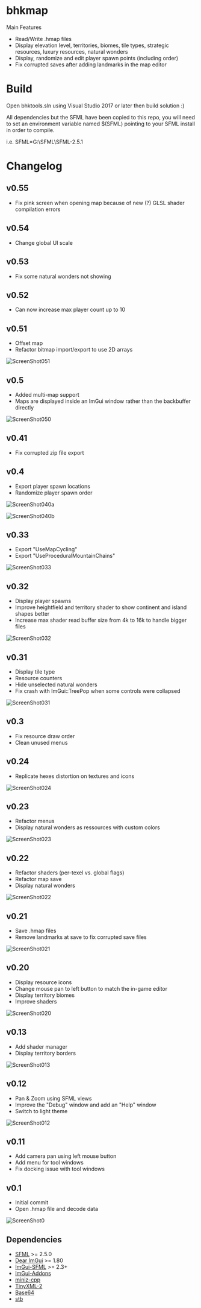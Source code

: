 bhkmap
=======
Main Features

* Read/Write .hmap files
* Display elevation level, territories, biomes, tile types, strategic resources, luxury resources, natural wonders
* Display, randomize and edit player spawn points (including order)
* Fix corrupted saves after adding landmarks in the map editor

# Build
Open bhktools.sln using Visual Studio 2017 or later then build solution :)

All dependencies but the SFML have been copied to this repo, you will need to set an environment variable named $(SFML) pointing to your SFML install in order to compile.

i.e.
SFML=G:\SFML\SFML-2.5.1

# Changelog

v0.55
-----
* Fix pink screen when opening map because of new (?) GLSL shader compilation errors

v0.54
-----
* Change global UI scale

v0.53
-----
* Fix some natural wonders not showing

v0.52
-----
* Can now increase max player count up to 10

v0.51
-----
* Offset map
* Refactor bitmap import/export to use 2D arrays

![ScreenShot051](doc/img/screen051.png?raw=true "Screenshot051")

v0.5
-----
* Added multi-map support
* Maps are displayed inside an ImGui window rather than the backbuffer directly

![ScreenShot050](doc/img/screen050.png?raw=true "Screenshot050")

v0.41
-----
* Fix corrupted zip file export

v0.4
-----
* Export player spawn locations
* Randomize player spawn order

![ScreenShot040a](doc/img/screen040a.png?raw=true "Screenshot040a")

![ScreenShot040b](doc/img/screen040b.png?raw=true "Screenshot040b")

v0.33
-----
* Export "UseMapCycling"
* Export "UseProceduralMountainChains"

![ScreenShot033](doc/img/screen033.png?raw=true "Screenshot033")

v0.32
-----
* Display player spawns
* Improve heightfield and territory shader to show continent and island shapes better
* Increase max shader read buffer size from 4k to 16k to handle bigger files

![ScreenShot032](doc/img/screen032.png?raw=true "Screenshot032")

v0.31
-----
* Display tile type
* Resource counters
* Hide unselected natural wonders
* Fix crash with ImGui::TreePop when some controls were collapsed

![ScreenShot031](doc/img/screen031.png?raw=true "Screenshot031")

v0.3
-----
* Fix resource draw order
* Clean unused menus

v0.24
-----
* Replicate hexes distortion on textures and icons

![ScreenShot024](doc/img/screen024.png?raw=true "Screenshot024")

v0.23
-----
* Refactor menus
* Display natural wonders as ressources with custom colors 

![ScreenShot023](doc/img/screen023.png?raw=true "Screenshot023")

v0.22
-----
* Refactor shaders (per-texel vs. global flags)
* Refactor map save
* Display natural wonders

![ScreenShot022](doc/img/screen022.png?raw=true "Screenshot022")

v0.21
-----
* Save .hmap files
* Remove landmarks at save to fix corrupted save files

![ScreenShot021](doc/img/screen021.png?raw=true "Screenshot021")

v0.20
-----
* Display resource icons
* Change mouse pan to left button to match the in-game editor
* Display territory biomes
* Improve shaders

![ScreenShot020](doc/img/screen020.png?raw=true "Screenshot020")

v0.13
-----
* Add shader manager
* Display territory borders

![ScreenShot013](doc/img/screen013.png?raw=true "Screenshot013")

v0.12
-----
* Pan & Zoom using SFML views
* Improve the "Debug" window and add an "Help" window
* Switch to light theme

![ScreenShot012](doc/img/screen012.png?raw=true "Screenshot012")

v0.11
-----
* Add camera pan using left mouse button
* Add menu for tool windows
* Fix docking issue with tool windows

v0.1
-----
* Initial commit
* Open .hmap file and decode data

![ScreenShot0](doc/img/screen.png?raw=true "Screenshot0")

Dependencies
-----

* [SFML](https://github.com/SFML/SFML) >= 2.5.0
* [Dear ImGui](https://github.com/ocornut/imgui) >= 1.80
* [ImGui-SFML](https://github.com/eliasdaler/imgui-sfml) >= 2.3+
* [ImGui-Addons](https://github.com/wflohry/imgui-addons)
* [miniz-cpp](https://github.com/tfussell/miniz-cpp)
* [TinyXML-2](https://github.com/leethomason/tinyxml2)
* [Base64](https://github.com/terrakuh/base64)
* [stb](https://github.com/nothings/stb)
